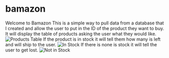 # bamazon
Welcome to Bamazon 
This is a simple way to pull data from a database that I created and allow the user to put in the ID of 
the product they want to buy. 
It will display the table of products asking the user what they would like. 
![Products Table](/images/table.png)
If the product is in stock it will tell them how many is left and will ship to the user.
![In Stock](/images/answers.png)
If there is none is stock it will tell the user to get lost. 
![Not in Stock](/images/notenough.png)